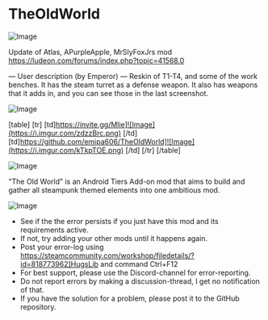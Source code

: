 # TheOldWorld

![Image](https://i.imgur.com/WAEzk68.png)

Update of Atlas, APurpleApple, MrSlyFoxJrs mod
https://ludeon.com/forums/index.php?topic=41568.0

— User description (by Emperor) —
Reskin of T1-T4, and some of the work benches.
It has the steam turret as a defense weapon.
It also has weapons that it adds in, and you can see those in the last screenshot.

![Image](https://i.imgur.com/7Gzt3Rg.png)


[table]
	[tr]
		[td]https://invite.gg/Mlie]![Image](https://i.imgur.com/zdzzBrc.png)
[/td]
		[td]https://github.com/emipa606/TheOldWorld]![Image](https://i.imgur.com/kTkpTOE.png)
[/td]
	[/tr]
[/table]
	
![Image](https://i.imgur.com/NOW7jU1.png)


&quot;The Old World&quot; is an Android Tiers Add-on mod that aims to build and gather all steampunk themed elements into one ambitious mod.


![Image](https://i.imgur.com/Rs6T6cr.png)



-  See if the the error persists if you just have this mod and its requirements active.
-  If not, try adding your other mods until it happens again.
-  Post your error-log using https://steamcommunity.com/workshop/filedetails/?id=818773962]HugsLib and command Ctrl+F12
-  For best support, please use the Discord-channel for error-reporting.
-  Do not report errors by making a discussion-thread, I get no notification of that.
-  If you have the solution for a problem, please post it to the GitHub repository.



